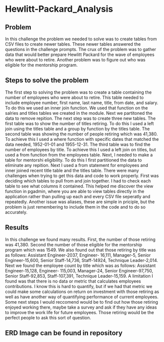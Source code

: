 # Hewlitt-Packard_Analysis
## Problem
In this challenge the problem we needed to solve was to create tables from CSV files to create newer tables. These newer tables answered the questions in the challenge prompts. The crux of the problem was to gather data that would better prepare Hewlitt Packard for the wave of employees who were about to retire. Another problem was to figure out who was eligible for the mentorship program. 
## Steps to solve the problem
The first step to solving the problem was to create a table containing the number of employees who were about to retire. This table needed to include employee number, first name, last name, title, from date, and salary. To do this we used an inner join function. We used that function on the salries and titles tables we created in the module. Next we partitoned the data to remove repition. The next step was to create three new tables. The first table was to show the number of titles retiring. To do this I used a left join using the titles table and a group by function by the titles table. The second table was showing the number of people retiring which was 41,380. To achieve this I used a where function with specific dates that matched the data needed, 1952-01-01 and 1955-12-31. The third table was to find the number of employees by title. To achieve this I used a left join on titles, but used a from function from the employees table.  Next, I needed to make a table for mentorshi eligibility. To do this I first partitioned the data to eliminate any repition. Next I used a from statement for employees and inner joined recent title table and the titles table. There were many challenges when trying to get this data and code to work properly. First was deciding which tables to pull from and join together. I had to check each table to see what columns it contained. This helped me discover the view function in pgadmin, where you are able to view tables directly in the application rather than pulling up each and every CSV file seperatly and repeatedly. Another issue was aliases, these are simple in priciple, but the problem is just remembering to include them in the code and to do so accurately. 
## Results
In  this challenge we found many results. First, the number of those retiring was 41,380. Second the number of those eligible for the mentorship program which was 1549. We also found out that those retiring by title was as follows: Assistant Engineer-2037, Engineer- 16,111, Manager-5, Senior Engineer-15,600, Senior Staff-14,736, Staff-14924, Technique Leader-2,014. Next we found the employee count by title which was as follows: Assistant Engineer-15,128, Engineer- 115,003, Manager-24, Senior Engineer-97,750, Senior Staff-92,853, Staff-107,391, Technique Leader-15,159. A limitation I found was that there is no data or metric that calculates employees contributions. I know this is hard to quantify, but if we had that metric we could make some calculations on return on investment with those retiring as well as have another way of quantifying performance of current employees. Some next steps I would reccomend would be to find out how those retiring enjoyed working there, maybe take a survey and ask if they have any ideas to improve the work life for future employees. Those retiring would be the perfect people to ask this sort of question. 

## ERD Image can be found in repository
